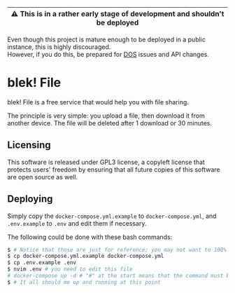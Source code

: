 | ⚠️ This is in a rather early stage of development and shouldn't be deployed |
| --------------------------------------------------------------------------- |

Even though this project is mature enough to be deployed in a public instance,
this is highly discouraged.  
However, if you do this, be prepared for [DOS](https://en.wikipedia.org/wiki/Denial-of-service_attack) issues and API changes.

# blek! File
blek! File is a free service that would help you with file sharing.

The principle is very simple: you upload a file, then download it from another device. The file will be deleted after 1 download or 30 minutes.

## Licensing
This software is released under GPL3 license, a copyleft license that protects users' freedom by ensuring that all future copies of this software are open source as well.

## Deploying
Simply copy the `docker-compose.yml.example` to `docker-compose.yml`, and `.env.example` to `.env` and edit them if necessary.

The following could be done with these bash commands:
```bash
$ # Notice that those are just for reference; you may not want to 100% copy them
$ cp docker-compose.yml.example docker-compose.yml
$ cp .env.example .env
$ nvim .env # you need to edit this file
# docker-compose up -d # "#" at the start means that the command must be run as root/sudo
$ # It all should me up and running at this point
```
